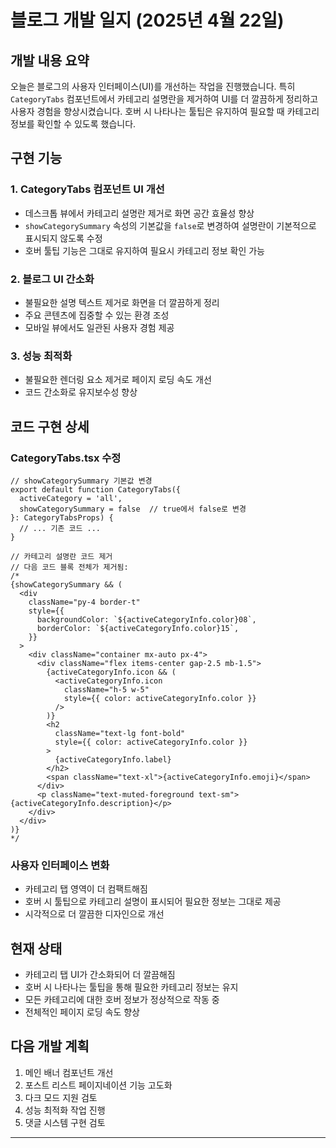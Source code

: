 # 블로그 개발 일지 (2025년 4월 22일)

## 개발 내용 요약

오늘은 블로그의 사용자 인터페이스(UI)를 개선하는 작업을 진행했습니다. 특히 `CategoryTabs` 컴포넌트에서 카테고리 설명란을 제거하여 UI를 더 깔끔하게 정리하고 사용자 경험을 향상시켰습니다. 호버 시 나타나는 툴팁은 유지하여 필요할 때 카테고리 정보를 확인할 수 있도록 했습니다.

## 구현 기능

### 1. CategoryTabs 컴포넌트 UI 개선
- 데스크톱 뷰에서 카테고리 설명란 제거로 화면 공간 효율성 향상
- `showCategorySummary` 속성의 기본값을 `false`로 변경하여 설명란이 기본적으로 표시되지 않도록 수정
- 호버 툴팁 기능은 그대로 유지하여 필요시 카테고리 정보 확인 가능

### 2. 블로그 UI 간소화
- 불필요한 설명 텍스트 제거로 화면을 더 깔끔하게 정리
- 주요 콘텐츠에 집중할 수 있는 환경 조성
- 모바일 뷰에서도 일관된 사용자 경험 제공

### 3. 성능 최적화
- 불필요한 렌더링 요소 제거로 페이지 로딩 속도 개선
- 코드 간소화로 유지보수성 향상

## 코드 구현 상세

### CategoryTabs.tsx 수정
```tsx
// showCategorySummary 기본값 변경
export default function CategoryTabs({ 
  activeCategory = 'all',
  showCategorySummary = false  // true에서 false로 변경
}: CategoryTabsProps) {
  // ... 기존 코드 ...
}

// 카테고리 설명란 코드 제거
// 다음 코드 블록 전체가 제거됨:
/*
{showCategorySummary && (
  <div 
    className="py-4 border-t"
    style={{
      backgroundColor: `${activeCategoryInfo.color}08`,
      borderColor: `${activeCategoryInfo.color}15`,
    }}
  >
    <div className="container mx-auto px-4">
      <div className="flex items-center gap-2.5 mb-1.5">
        {activeCategoryInfo.icon && (
          <activeCategoryInfo.icon 
            className="h-5 w-5" 
            style={{ color: activeCategoryInfo.color }}
          />
        )}
        <h2 
          className="text-lg font-bold"
          style={{ color: activeCategoryInfo.color }}
        >
          {activeCategoryInfo.label}
        </h2>
        <span className="text-xl">{activeCategoryInfo.emoji}</span>
      </div>
      <p className="text-muted-foreground text-sm">{activeCategoryInfo.description}</p>
    </div>
  </div>
)}
*/
```

### 사용자 인터페이스 변화
- 카테고리 탭 영역이 더 컴팩트해짐
- 호버 시 툴팁으로 카테고리 설명이 표시되어 필요한 정보는 그대로 제공
- 시각적으로 더 깔끔한 디자인으로 개선

## 현재 상태

- 카테고리 탭 UI가 간소화되어 더 깔끔해짐
- 호버 시 나타나는 툴팁을 통해 필요한 카테고리 정보는 유지
- 모든 카테고리에 대한 호버 정보가 정상적으로 작동 중
- 전체적인 페이지 로딩 속도 향상

## 다음 개발 계획

1. 메인 배너 컴포넌트 개선
2. 포스트 리스트 페이지네이션 기능 고도화
3. 다크 모드 지원 검토
4. 성능 최적화 작업 진행
5. 댓글 시스템 구현 검토

--- 